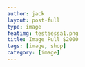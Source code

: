```yaml
---
author: jack
layout: post-full
type: image
featimg: testjessa1.png
title: Image Full $2000
tags: [image, shop]
category: [image]
---
```

